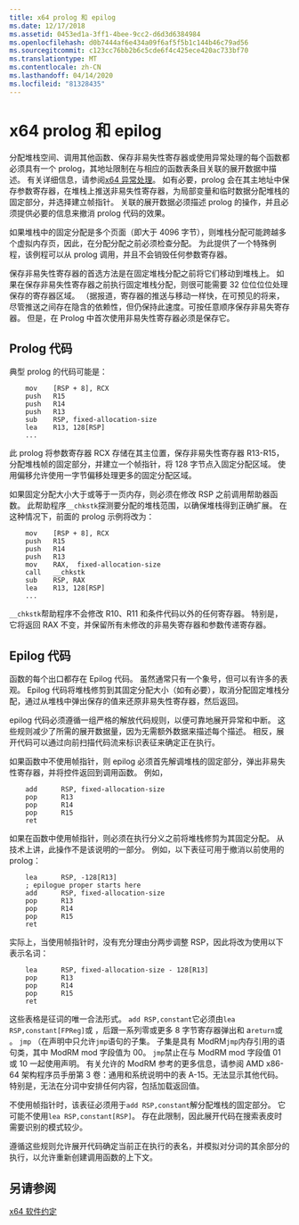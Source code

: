 ```yaml
---
title: x64 prolog 和 epilog
ms.date: 12/17/2018
ms.assetid: 0453ed1a-3ff1-4bee-9cc2-d6d3d6384984
ms.openlocfilehash: d0b7444af6e434a09f6af5f5b1c144b46c79ad56
ms.sourcegitcommit: c123cc76bb2b6c5cde6f4c425ece420ac733bf70
ms.translationtype: MT
ms.contentlocale: zh-CN
ms.lasthandoff: 04/14/2020
ms.locfileid: "81328435"
---
```

# <a name="x64-prolog-and-epilog"></a>x64 prolog 和 epilog

分配堆栈空间、调用其他函数、保存非易失性寄存器或使用异常处理的每个函数都必须具有一个 prolog，其地址限制在与相应的函数表条目关联的展开数据中描述。 有关详细信息，请参阅[x64 异常处理](../build/exception-handling-x64.md)。 如有必要，prolog 会在其主地址中保存参数寄存器，在堆栈上推送非易失性寄存器，为局部变量和临时数据分配堆栈的固定部分，并选择建立帧指针。 关联的展开数据必须描述 prolog 的操作，并且必须提供必要的信息来撤消 prolog 代码的效果。

如果堆栈中的固定分配是多个页面（即大于 4096 字节），则堆栈分配可能跨越多个虚拟内存页，因此，在分配分配之前必须检查分配。 为此提供了一个特殊例程，该例程可以从 prolog 调用，并且不会销毁任何参数寄存器。

保存非易失性寄存器的首选方法是在固定堆栈分配之前将它们移动到堆栈上。 如果在保存非易失性寄存器之前执行固定堆栈分配，则很可能需要 32 位位位位处理保存的寄存器区域。 （据报道，寄存器的推送与移动一样快，在可预见的将来，尽管推送之间存在隐含的依赖性，但仍保持此速度。可按任意顺序保存非易失寄存器。 但是，在 Prolog 中首次使用非易失性寄存器必须是保存它。

## <a name="prolog-code"></a>Prolog 代码

典型 prolog 的代码可能是：

```MASM
    mov    [RSP + 8], RCX
    push   R15
    push   R14
    push   R13
    sub    RSP, fixed-allocation-size
    lea    R13, 128[RSP]
    ...
```

此 prolog 将参数寄存器 RCX 存储在其主位置，保存非易失性寄存器 R13-R15，分配堆栈帧的固定部分，并建立一个帧指针，将 128 字节点入固定分配区域。 使用偏移允许使用一字节偏移处理更多的固定分配区域。

如果固定分配大小大于或等于一页内存，则必须在修改 RSP 之前调用帮助器函数。 此帮助程序`__chkstk`探测要分配的堆栈范围，以确保堆栈得到正确扩展。 在这种情况下，前面的 prolog 示例将改为：

```MASM
    mov    [RSP + 8], RCX
    push   R15
    push   R14
    push   R13
    mov    RAX,  fixed-allocation-size
    call   __chkstk
    sub    RSP, RAX
    lea    R13, 128[RSP]
    ...
```

`__chkstk`帮助程序不会修改 R10、R11 和条件代码以外的任何寄存器。 特别是，它将返回 RAX 不变，并保留所有未修改的非易失寄存器和参数传递寄存器。

## <a name="epilog-code"></a>Epilog 代码

函数的每个出口都存在 Epilog 代码。 虽然通常只有一个象号，但可以有许多的表观。 Epilog 代码将堆栈修剪到其固定分配大小（如有必要），取消分配固定堆栈分配，通过从堆栈中弹出保存的值来还原非易失性寄存器，然后返回。

epilog 代码必须遵循一组严格的解放代码规则，以便可靠地展开异常和中断。 这些规则减少了所需的展开数据量，因为无需额外数据来描述每个描述。 相反，展开代码可以通过向前扫描代码流来标识表征来确定正在执行。

如果函数中不使用帧指针，则 epilog 必须首先解调堆栈的固定部分，弹出非易失性寄存器，并将控件返回到调用函数。 例如，

```MASM
    add      RSP, fixed-allocation-size
    pop      R13
    pop      R14
    pop      R15
    ret
```

如果在函数中使用帧指针，则必须在执行分义之前将堆栈修剪为其固定分配。 从技术上讲，此操作不是该说明的一部分。 例如，以下表征可用于撤消以前使用的 prolog：

```MASM
    lea      RSP, -128[R13]
    ; epilogue proper starts here
    add      RSP, fixed-allocation-size
    pop      R13
    pop      R14
    pop      R15
    ret
```

实际上，当使用帧指针时，没有充分理由分两步调整 RSP，因此将改为使用以下表示名词：

```MASM
    lea      RSP, fixed-allocation-size - 128[R13]
    pop      R13
    pop      R14
    pop      R15
    ret
```

这些表格是征词的唯一合法形式。 `add RSP,constant`它必须由`lea RSP,constant[FPReg]`或 ，后跟一系列零或更多 8 字节寄存器弹出和 a`return`或 。 `jmp` （在声明中只允许`jmp`语句的子集。 子集是具有 ModRM`jmp`内存引用的语句类，其中 ModRM mod 字段值为 00。 `jmp`禁止在与 ModRM mod 字段值 01 或 10 一起使用声明。 有关允许的 ModRM 参考的更多信息，请参阅 AMD x86-64 架构程序员手册第 3 卷：通用和系统说明中的表 A-15。无法显示其他代码。 特别是，无法在分词中安排任何内容，包括加载返回值。

不使用帧指针时，该表征必须用于`add RSP,constant`解分配堆栈的固定部分。 它可能不使用`lea RSP,constant[RSP]`。 存在此限制，因此展开代码在搜索表皮时需要识别的模式较少。

遵循这些规则允许展开代码确定当前正在执行的表名，并模拟对分词的其余部分的执行，以允许重新创建调用函数的上下文。

## <a name="see-also"></a>另请参阅

[x64 软件约定](x64-software-conventions.md)
